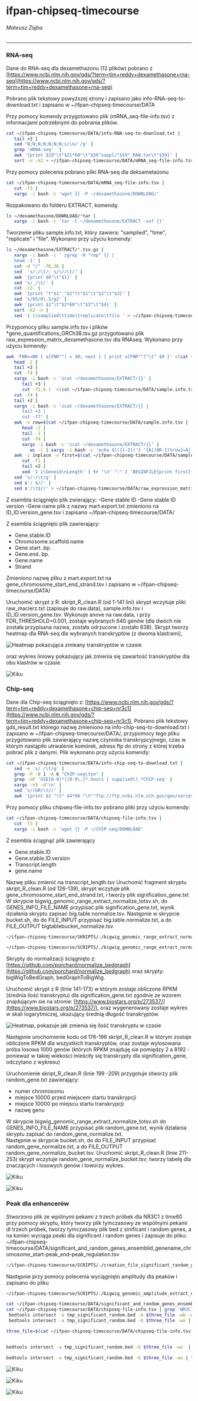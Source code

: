 # ifpan-chipseq-timecourse
###### Mateusz Zięba
---

### RNA-seq

Dane do RNA-seq dla dexamethazonu (12 plików) pobrano z [https://www.ncbi.nlm.nih.gov/gds/?term=tim+reddy+dexamethasone+rna-seq](https://www.ncbi.nlm.nih.gov/gds/?term=tim+reddy+dexamethasone+rna-seq) 

Pobrano plik tekstowy powyższej strony i zapisano jako info-RNA-seq-to-download.txt i zapisano w ~/ifpan-chipseq-timecourse/DATA

Przy pomocy komendy przygotowano plik (mRNA_seq-file-info.tsv) z informacjami potrzebnymi do pobrania plików.

```bash
cat ~/ifpan-chipseq-timecourse/DATA/info-RNA-seq-to-download.txt | 
   tail +2 | 
   sed 'N;N;N;N;N;N;N;s/\n/ /g' | 
   grep 'mRNA-seq'  | 
   awk '{print $19"\t"$21*60"\t"$56"suppl/"$59"_RAW.tar\t"$59}' | 
   sort -n -k2 > ~/ifpan-chipseq-timecourse/DATA/mRNA_seq-file-info.tsv
```

Przy pomocy polecenia pobrano pliki RNA-seq dla deksametazonu

```bash
cat ~/ifpan-chipseq-timecourse/DATA/mRNA_seq-file-info.tsv | 
   cut -f3 | 
   xargs -i bash -c 'wget {} -P ~/dexamethasone/DOWNLOAD/'
```

Rozpakowano do folderu EXTRACT, komendą:

```bash
ls ~/dexamethasone/DOWNLOAD/*tar | 
   xargs -i bash -c 'tar -C ~/dexamethasone/EXTRACT -xvf {}'
```

Tworzenie pliku sample.info.txt, który zawiera: "samplied", "time", "replicate" i "file". Wykonano przy użyciu komendy:


```bash
ls ~/dexamethasone/EXTRACT/*.tsv.gz | 
   xargs -i bash -c ' zgrep -H "rep" {} | 
   head -1' | 
   cut -d "/" -f6,36 | 
   sed  's/:/\t/; s/\//\t/' | 
   awk '{print $6"\t"$1}' | 
   sed 's/_/\t/' | 
   cut -c2- | 
   awk '{print "t"$1"_"$2"\t"$1"\t"$2"\t"$3}' | 
   sed 's/05/0\.5/g2' | 
   awk '{print $1"\t"$2*60"\t"$3"\t"$4}' | 
   sort -k2 -n |
   sed '1 i\samplied\ttime\treplicate\tfile ' > ~/ifpan-chipseq-timecourse/DATA/sample.info.tsv
```

Przypomocy pliku sample.info.tsv i plików *gene_quantifications_GRCh38.tsv.gz przygotowano plik raw_expression_matrix_dexamethasone.tsv dla RNAseq. Wykonano przy użyciu komendy:

```bash
awk 'FNR==NR { a[FNR""] = $0; next } { print a[FNR""]"\t" $0 }' <(cat ~/ifpan-chipseq-timecourse/DATA//sample.info.tsv | 
   head -2 | 
   tail +2 | 
   cut -f4 | 
   xargs -i bash -c 'zcat ~/dexamethasone/EXTRACT/{}' | 
      tail +3 | 
      cut -f1,6 )  <(cat ~/ifpan-chipseq-timecourse/DATA/sample.info.tsv | 
   cut -f4 | 
   tail +2 | 
   xargs -i bash -c 'zcat ~/dexamethasone/EXTRACT/{} | 
      tail +3 | 
      cut -f7' | 
   awk -v row=$(cat ~/ifpan-chipseq-timecourse/DATA/sample.info.tsv | 
      head -2 | 
      tail -1 | 
      cut -f4 | 
      xargs -i bash -c 'zcat ~/dexamethasone/EXTRACT/{}' | 
         wc -l | xargs -i bash -c 'echo $(({}-2))') '{A[(NR-1)%row]=A[(NR-1)%row]$0"\t ";next}END{for(i in A)print A[i]}') | 
   awk -i inplace -v first=$(cat ~/ifpan-chipseq-timecourse/DATA/sample.info.tsv | 
      cut -f1 | 
      tail +2 | 
      sed '1 i\Geneid\nLength' | tr "\n" ":" ) 'BEGINFILE{print first}{print}' |  
   sed 's/:/\t/g' | 
   sed s'/ $//' | 
   sed s'/\t$//' > ~/ifpan-chipseq-timecourse/DATA/raw_expression_matrix_dexamethasone.tsv
```

Z esembla ściągnięto plik zwierający: 
-Gene stable ID
-Gene stable ID version
-Gene name
plik z nazwy mart.export.txt zmieniono na ID_ID.version_gene.tsv i zapisano ~/ifpan-chipseq-timecourse/DATA/

Z esembla ściągnięto plik zawierający:
- Gene.stable.ID
- Chromosome.scaffold.name
- Gene.start..bp.
- Gene.end..bp.
- Gene.name
- Strand

Zmieniono nazwę pliku z mart.export.txt na gene_chromosome_start_end_strand.tsv i zapisano w ~/ifpan-chipseq-timecourse/DATA/

Uruchomić skrypt z R: skript_R_clean.R (od 1-141 lini) skrypt wczytuje  pliki raw_macierz.txt (zapisuje do raw.data),  sample.info.tsv i ID_ID.version_gene.tsv. Wykonuje anove na raw.data, i przy FDR_THRESHOLD=0.001, zostaje wybranych 640 genów (dla dwóch nie została przypisana nazwa, została odrzucone i zostało 638).  Skrypt tworzy heatmap dla RNA-seq dla wybranych transkryptów (z dwoma klastrami), 

![Heatmap pokazująca zmieany transkryptów w czasie](PLOTS/heatmap_significant_genes.jpeg)

oraz wykres liniowy pokazujący jak zmienia się zawartość transkryptów dla obu klastrów w czasie.

![Kiku](PLOTS/lineplot_up_down_regulation_significant_genes.jpeg)

### Chip-seq

Dane dla Chip-seq ściągnięto z:
[https://www.ncbi.nlm.nih.gov/gds/?term=tim+reddy+dexamethasone+chip-seq+nr3c1](https://www.ncbi.nlm.nih.gov/gds/?term=tim+reddy+dexamethasone+chip-seq+nr3c1),
Pobrano plik tekstowy gds_result.txt którego nazwę zmieniono na info-chip-seq-to-download.txt i zapisano w ~/ifpan-chipseq-timecourse/DATA/, przypomocy tego pliku przygotowano plik zawierający nazwę czynnika transkrypcyjnego, czas w którym nastąpiło utrwalenie komórek, adress ftp do strony z której trzeba pobrać plik z danymi. Plik wykonano przy użyciu komendy:

```bash
cat ~/ifpan-chipseq-timecourse/DATA/info-chip-seq-to-download.txt | 
   sed -e 's/ /\t/g' | 
   grep -P -B 1 -A 6 "ChIP-seq\ton" | 
   grep -oP 'GSE[0-9]*|[0-9\.]*.hours | supplied\).*ChIP-seq' | 
   xargs -n5 -d'\n' | 
   sed 's/(GR)\t//' | 
   awk '{print $2 "\t" $4*60 "\t""ftp://ftp.ncbi.nlm.nih.gov/geo/series/"$6"nnn/"$7"/suppl/"$7"_RAW.tar""\t"$7}' > ~/ifpan-chipseq-timecourse/DATA/chipseq-file-info.tsv
```

Przy pomocy pliku chipseq-file-info.tsv pobrano pliki przy użyciu komendy:

```bash
cat ~/ifpan-chipseq-timecourse/DATA/chipseq-file-info.tsv | 
   cut -f3 | 
   xargs -i bash -c 'wget {} -P ~/ChIP-seq/DOWNLOAD'
```

Z esembla ściągnąć plik zawierający 
- Gene.stable.ID
- Gene.stable.ID.version
- Transcript.length
- gene.name

Nazwę pliku zmienić na transcript_length.tsv
Uruchomić fragment skryptu  skript_R_clean.R (od 126-139), skrypt wczytuje plik gene_chromosome_start_end_strand.txt, i tworzy plik signification_gene.txt
W skrypcie bigwig_genomic_range_extract_normalize_totsv.sh, do GENES_INFO_FILE_NAME przypisać plik signification_gene.txt, wynik działania skryptu zapisać big.table.normalize.tsv. Następnie w skrypcie bucket.sh, do do FILE_INPUT przypisać big.table.normalize.txt, a do FILE_OUTPUT bigtablebucket_normalize.tsv. 

```bash
~/ifpan-chipseq-timecourse/SKRIPTS/./bigwig_genomic_range_extract_normalize_to_tsv_bucket.sh ~/ifpan-chipseq-timecourse/DATA/significant_genes_ensemblid_genename_chromosome_start_end.tsv > ~/ChIP-seq/DATA/significant_genes_chip-seq_gene_chromosome_start_end_TF_time_file.tsv

~/ifpan-chipseq-timecourse/SCRIPTS/./bigwig_genomic_range_extract_normalize_to_tsv_bucket.sh ~/ifpan-chipseq-timecourse/DATA/significant_and_random_genes_ensemblid_genename_chromosome_start_end.tsv > ~/ChIP-seq/DATA/significant_and_random_genes_chip-seq_gene_chromosome_start_end_TF_time_file.tsv


```

Skrypty do normalizacji ściągnięto z: 
[https://github.com/porchard/normalize_bedgraph](https://github.com/porchard/normalize_bedgraph)
oraz skrypty: bigWigToBedGraph, bedGraphToBigWig.

Uruchomić skrypt z R (linie 141-173) w którym zostaje obliczone RPKM (średnia ilość transkryptu) dla signification_gene.txt zgodnie ze wzorem znajdującym sie na stronie: [https://www.biostars.org/p/273537/](https://www.biostars.org/p/273537/), oraz wygenerowany zostaje wykres w skali logarytmiczej,  ukazujący średnią długość transkryptów.

![Heatmap, pokazuje jak zmienia się ilość transkryptu w czasie](PLOTS/logmean_transcriptlength_signification_gene.jpeg)

Następnie urochomienie kodu od 176-196 skript_R_clean.R w którym zostaje obliczone RPKM dla wszystkich transkryptów, oraz zostaje wylosowana próba losowa 1000 genów (których RPKM znajduję sie pomiędzy 2 a 8192 - ponieważ w takiej wiekości mieściły się transkrypty dla signification_gene, odczytano z wykresu)

Uruchomienie skript_R_clean.R  (linie 199 -209) przygotuje stworzy plik random_gene.txt zawierający:
- numer chromosomu
- miejsce 10000 przed miejscem startu transkrypcji
- miejsce 10000 po miejscu startu transkrypcji
- nazwę genu

W skrypcie bigwig_genomic_range_extract_normalize_totsv.sh do GENES_INFO_FILE_NAME przypisać plik random_gene.txt, wynik działania skryptu zapisać do random_gene_normalize.txt.  
Następnie w skrypcie bucket.sh, do do FILE_INPUT przypisać random_gene_normalize.txt, a do FILE_OUTPUT random_gene_normalize_bucket.tsv. 
Uruchomić skript_R_clean.R (linie 211-253) skrypt wczytuje random_gene_normalize_bucket.tsv, tworzy tabelę dla znaczących i losowych genów i toworzy wykres.

![Kiku](PLOTS/lineplot_significant_random_genes_normalized_bucket.jpeg)

![Kiku](PLOTS/lineplot_significant_random_genes_normalized_bucket_relative_changes.jpeg)


### Peak dla enhancerów
Stworzono plik ze wpólnymi pekami z trzech próbek dla NR3C1 z time60 przy pomocy skryptu, który tworzy plik tymczasowy ze wspólnymi pekami dl trzech próbek, tworzy tymczasowy plik bed z sinificant i random genes, a na koniec wyciąga peaki dla significant i random genes i zapisuje do pliku: ~/ifpan-chipseq-timecourse/DATA/significant_and_random_genes_ensemblid_genename_chromosome_start-peak_end-peak_regulation.tsv


```bash
~/ifpan-chipseq-timecourse/SCRIPTS/./creation_file_significant_random_gene_peaks.sh 
```
Następnie przy pomocy polecenia wyciągnięto amplitudy dla peaków i zapisano do pliku

```bash
~/ifpan-chipseq-timecourse/SCRIPTS/./bigwig_genomic_amplitude_extract_normalize_to_tsv.sh ~/ifpan-chipseq-timecourse/DATA/significant_random_genes_ensemblid_genename_chromosome_start-peak_end-peak_regulation.tsv > ~/ChIP-seq/DATA/significant_random_genes_chip-seq_normalized_gene_chromosome_start-peak_end-peak_TF_time_file_amplitude.tsv
```




```bash
cat ~/ifpan-chipseq-timecourse/DATA/significant_and_random_genes_ensemblid_genename_chromosome_start_end.tsv | tail +2 | awk 'BEGIN {OFS ="\t"}{print "chr"$3,$4,$5, $0}' | grep -v -F 'chrMT'
cat ~/ifpan-chipseq-timecourse/DATA/chipseq-file-info.tsv | grep 'NR3C1.60.f' | awk '{print $4"_RAW.tar"}' | xargs -i bash -c 'tar -tf {}' | grep 'bed'
 bedtools intersect -a tmp_significant_random.bed -b $three_file -wb -wa | sort
 bedtools intersect -a tmp_significant_random.bed -b $three_file -wo | grep '3.chr' 

three_file=$(cat ~/ifpan-chipseq-timecourse/DATA/chipseq-file-info.tsv | grep 'NR3C1.60.f' | awk '{print $4"_RAW.tar"}' | xargs -i bash -c 'tar -tf {}' | grep 'bed' | tr "\n" " ")


bedtools intersect -a tmp_significant_random.bed -b $three_file -wo  | tr "\n" ":" | grep -iPo 'chr[0-9\t]*ENSG[0-9]*\t[0-9a-z.]*[0-9\t]*[a-z-]*\t1\tchr[0-9a-z\t_.]*:chr[0-9\t]*ENSG[0-9]*\t[0-9a-z.]*[0-9\t]*[a-z-]*\t2\tchr[0-9a-z\t_.]*:chr[0-9\t]*ENSG[0-9]*\t[0-9a-z.]*[0-9\t]*[a-z-]*\t3\tchr[0-9a-z\t_.]*:' | sed 's/:/\n/g' | sed -r '/^\s*$/d'     

bedtools intersect -a tmp_significant_random.bed -b $three_file -wo | tr "\n" ":" |  grep -ioP 'chr[0-9x-z\t]*ENSG[0-9]*\t[0-9a-z.-]*\t[0-9x][0-9 \t]*\t[a-z0-]*\t1\tchr[0-9a-z_.\t]*:chr[0-9x-z\t]*ENSG[0-9]*\t[0-9a-z.-]*\t[0-9x][0-9 \t]*\t[a-z0-]*\t2\tchr[0-9a-z_.\t]*:chr[0-9x-z\t]*ENSG[0-9]*\t[0-9a-z.-]*\t[0-9x][0-9 \t]*\t[a-z0-]*\t3\tchr[0-9a-z_.\t]*:'  | sed 's/:/\n/g' | sed -r '/^\s*$/d' 

```
![Kiku](PLOTS/boxplot_significant_random_genes_strongest_peak.jpeg)

![Kiku](PLOTS/boxplot_significant_random_genes_mean_peaks.jpeg)

![Kiku](PLOTS/barplot_significant_random_genes_strongest_peak.jpeg)
